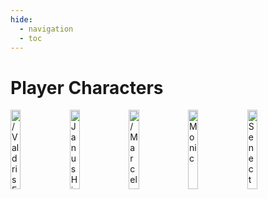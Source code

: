 ```yaml
---
hide:
  - navigation
  - toc
---
```

# Player Characters

<a href="https://half-guinea-press.github.io/Nocturnal_Campaign/players/Valdris_Fossic/"><img src="https://half-guinea-press.github.io/Nocturnal_Campaign/images/Valdris Fossic.jpg" alt="/Valdris Fossic" style="width:18%"></a>
<a href="https://half-guinea-press.github.io/Nocturnal_Campaign/players/Janus_Hindemith/"><img src="https://half-guinea-press.github.io/Nocturnal_Campaign/images/Janus_Hindemith.jpg" alt="Janus Hindemith" style="width:18%"></a>
<a href="https://half-guinea-press.github.io/Nocturnal_Campaign/players/Marcelo_Mecanico/"><img src="https://half-guinea-press.github.io/Nocturnal_Campaign/images/Marcelo_Mecanico.jpg" alt="/Marcelo Mecanico" style="width:18%"></a>
<a href="https://half-guinea-press.github.io/Nocturnal_Campaign/players/Monic/"><img src="https://half-guinea-press.github.io/Nocturnal_Campaign/images/Gargoyle_SunSoulMonk.jpg" alt="Monic" style="width:18%"></a>
<a href="https://half-guinea-press.github.io/Nocturnal_Campaign/players/Senectus_Caruso/"><img src="https://half-guinea-press.github.io/Nocturnal_Campaign/images/Senectus_Caruso.jpg" alt="Senectus Caruso" style="width:18%"></a>
